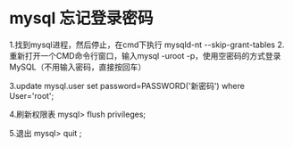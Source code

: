# mysql 忘记登录密码

1.找到mysql进程，然后停止，在cmd下执行 mysqld-nt --skip-grant-tables 
2.重新打开一个CMD命令行窗口，输入mysql -uroot -p，使用空密码的方式登录MySQL（不用输入密码，直接按回车）

3.update mysql.user set password=PASSWORD('新密码') where User='root'; 

4.刷新权限表 
mysql> flush privileges; 

5.退出 
mysql> quit ;
